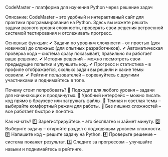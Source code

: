 CodeMaster – платформа для изучения Python через решение задач

Описание:
CodeMaster – это удобный и интерактивный сайт для практики программирования на Python. Здесь вы можете решать задачи разного уровня сложности, проверять свои решения встроенной системой тестирования и отслеживать прогресс.

Основные функции:
✔ Задачи по уровням сложности – от простых (для новичков) до сложных (для опытных разработчиков).
✔ Автоматическая проверка кода – система сразу показывает, правильно ли работает ваше решение.
✔ История решений – можно посмотреть свои предыдущие попытки и улучшить код.
✔ Прогресс и статистика – в профиле отображается, сколько задач вы решили и какие темы освоили.
✔ Рейтинг пользователей – соревнуйтесь с другими участниками и поднимайтесь в топе.

Почему стоит попробовать?
🔹 Подходит для любого уровня – задачи для начинающих и продвинутых.
🔹 Удобный интерфейс – можно писать код прямо в браузере или загружать файлы.
🔹 Темная и светлая темы – выбирайте комфортный режим для работы.
🔹 Без лишних сложностей – все работает быстро и понятно.

Как начать?
1️⃣ Зарегистрируйтесь – это бесплатно и займет минуту.
2️⃣ Выберите задачу – откройте раздел с подходящим уровнем сложности.
3️⃣ Напишите код – решите задачу на Python.
4️⃣ Проверьте решение – система покажет результат.
5️⃣ Следите за прогрессом – улучшайте навыки и поднимайтесь в рейтинге.
